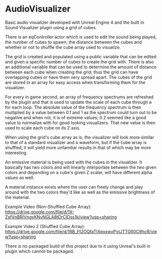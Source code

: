 # AudioVisualizer

Basic audio visualizer developed with Unreal Engine 4 and the built in Sound Visualizer plugin using a grid of cubes.

There is an eqController actor which is used to edit the sound being played, the number of cubes to spawn, the distance between the cubes and whether or not to shuffle the cube array used to visualize.

The grid is created and populated using a public variable that can be edited and given a specific number of cubes to create the grid with. There is also an additional variable that can be used to determine the amount of distance between each cube when creating the grid; thus the grid can have overlapping cubes or have them very spread apart. The cubes of the grid are stored in an array for easy access when transforming them for the visualizer.

For every in game second, an array of frequency spectrums are refreshed by the plugin and that is used to update the scale of each cube through a for each loop. The absolute value of the frequency spectrum is then multiplied by a value between 0.1 and 1 as the spectrum could turn out to be negative and when not, it is of extreme values; 0.2 seemed like a good value to normalize with for good looking visualizers. That new value is then used to scale each cube on its Z axis.

When using the grid's cube array as is, the visualizer will look more similar to that of a standard visualizer and a waveform, but if the cube array is shuffled, it will yield more unfamiliar results in that of which may be more interesting.

An emissive material is being used with the cubes in the visualizer.
It basically has two colors and will linearly interporlate between the two given colors and depending on a cube's given Z scalar, will have different alpha values as well.

A material instance exists where the user can freely change and play around with the two colors they'd like as well as the emissive brightness of the material.

Example Video (Non-Shuffled Cube Array): https://drive.google.com/file/d/1X-ZsfVnBRIVngxKNvNGLA8tDrCIDss1k/view?usp=sharing

Example Video 2 (Shuffled Cube Array):   https://drive.google.com/file/d/18B_Ft2OQfaTIXeoxwxPvtJTTG60C9hcR/view?usp=sharing

There is no packaged build of this project due to it using Unreal's built in plugin which cannot be packaged.
